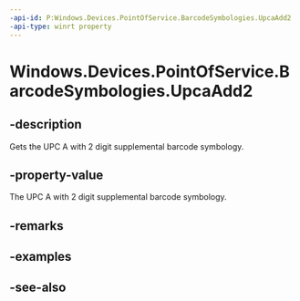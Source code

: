 ```yaml
---
-api-id: P:Windows.Devices.PointOfService.BarcodeSymbologies.UpcaAdd2
-api-type: winrt property
---
```


<!-- Property syntax
public uint UpcaAdd2 { get; }
-->

# Windows.Devices.PointOfService.BarcodeSymbologies.UpcaAdd2

## -description
Gets the UPC A with 2 digit supplemental barcode symbology.

## -property-value
The UPC A with 2 digit supplemental barcode symbology.

## -remarks

## -examples

## -see-also
